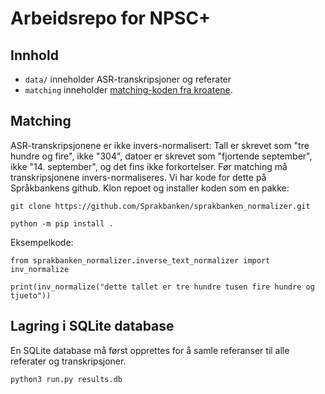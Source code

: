 # Arbeidsrepo for NPSC+

## Innhold
* `data/` inneholder ASR-transkripsjoner og referater
* `matching` inneholder [matching-koden fra kroatene](https://github.com/clarinsi/parlaspeech/blob/main/utils/matching.py).

## Matching
ASR-transkripsjonene er ikke invers-normalisert: Tall er skrevet som "tre hundre og fire", ikke "304", datoer er skrevet som "fjortende september", ikke "14. september", og det fins ikke forkortelser. Før matching må transkripsjonene invers-normaliseres. Vi har kode for dette på Språkbankens github. Klon repoet og installer koden som en pakke:

```
git clone https://github.com/Sprakbanken/sprakbanken_normalizer.git

python -m pip install .
```

Eksempelkode:
```
from sprakbanken_normalizer.inverse_text_normalizer import inv_normalize

print(inv_normalize("dette tallet er tre hundre tusen fire hundre og tjueto"))
```

## Lagring i SQLite database

En SQLite database må først opprettes for å samle referanser til alle referater og transkripsjoner.

```
python3 run.py results.db
```
